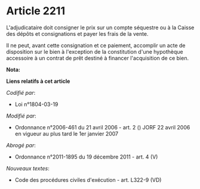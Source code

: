 # Article 2211

L'adjudicataire doit consigner le prix sur un compte séquestre ou à la Caisse des dépôts et consignations et payer les frais
de la vente.

Il ne peut, avant cette consignation et ce paiement, accomplir un acte de disposition sur le bien à l'exception de la
constitution d'une hypothèque accessoire à un contrat de prêt destiné à financer l'acquisition de ce bien.

**Nota:**



**Liens relatifs à cet article**

_Codifié par_:

  - Loi n°1804-03-19

_Modifié par_:

  - Ordonnance n°2006-461 du 21 avril 2006 - art. 2 () JORF 22 avril 2006 en vigueur au plus tard le 1er janvier 2007

_Abrogé par_:

  - Ordonnance n°2011-1895 du 19 décembre 2011 - art. 4 (V)

_Nouveaux textes_:

  - Code des procédures civiles d'exécution - art. L322-9 (VD)
